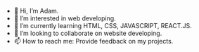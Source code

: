 - 👋 Hi, I’m Adam.
- 👀 I’m interested in web developing.
- 🌱 I’m currently learning HTML, CSS, JAVASCRIPT, REACT.JS.
- 💞️ I’m looking to collaborate on website developing.
- 📫 How to reach me: Provide feedback on my projects.

<!---
adam780930/adam780930 is a ✨ special ✨ repository because its `README.md` (this file) appears on your GitHub profile.
You can click the Preview link to take a look at your changes.
--->
